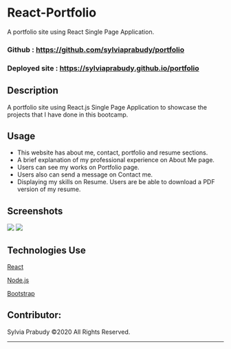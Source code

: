 # React-Portfolio

A portfolio site using React Single Page Application. 

### Github : https://github.com/sylviaprabudy/portfolio

### Deployed site : https://sylviaprabudy.github.io/portfolio

## Description
A portfolio site using React.js Single Page Application to showcase the projects that I have done in this bootcamp.


## Usage
- This website has about me, contact, portfolio and resume sections.
- A brief explanation of my professional experience on About Me page.
- Users can see my works on Portfolio page.
- Users also can send a message on Contact me.
- Displaying my skills on Resume. Users are be able to download a PDF version of my resume.


## Screenshots
![](src/assets/img/Portfolio-Desktop.gif)
![](src/assets/img/Portfolio-Mobile.gif)


## Technologies Use
<p><a href="https://reactjs.org/">React</a></p>
<p><a href="https://nodejs.org/">Node.js</a></p>
<p><a href="https://getbootstrap.com/">Bootstrap</a></p>



## Contributor:
Sylvia Prabudy ©2020 All Rights Reserved.
- - -